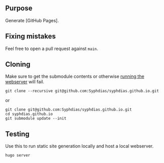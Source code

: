 ## Purpose
Generate [GitHub Pages].

## Fixing mistakes
Feel free to open a pull request against `main`.

## Cloning
Make sure to get the submodule contents or otherwise [running the
webserver](#testing) will fail.
```
git clone --recursive git@github.com:Syphdias/syphdias.github.io.git
```
or
```
git clone git@github.com:Syphdias/syphdias.github.io.git
cd syphdias.github.io
git submodule update --init
```

## Testing
Use this to run static site generation locally and host a local webserver.
```
hugo server
```
